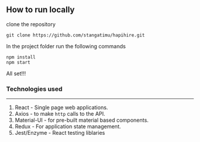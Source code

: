 ## How to run locally

clone the repository

```
git clone https://github.com/stangatimu/hapihire.git
```

In the project folder run the following commands

```
npm install
npm start
```

All set!!!

### Technologies used

---

1. React - Single page web applications.
2. Axios - to make `http` calls to the API.
3. Material-UI - for pre-built material based components.
4. Redux - For application state management.
5. Jest/Enzyme - React testing liblaries

